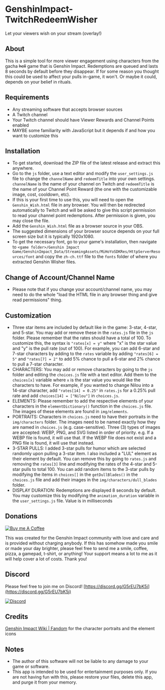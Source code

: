 # GenshinImpact-TwitchRedeemWisher
Let your viewers wish on your stream (overlay!)

## About
This is a simple tool for more viewer engagement using 
characters from the gacha ~~hell~~ game that is Genshin Impact.
Redemptions are queued and lasts 8 seconds by default before
they disappear. If for some reason you thought this could be
used to affect your pulls in-game, it won't. Or maybe it could,
depends on your belief in rituals.

## Requirements
* Any streaming software that accepts browser sources
* A Twitch channel 
* Your Twitch channel should have Viewer Rewards and Channel
Points enabled
* MAYBE some familiarity with JavaScript but it depends if and
how you want to customize this

## Installation
* To get started, download the ZIP file of the latest release
and extract this anywhere.
* Go to the `js` folder, use a text editor and modify the
`user_settings.js` file to change the `channelName` and 
`redeemTitle` into your own settings. `channelName` is the
name of your channel on Twitch and `redeemTitle` is the name of
your Channel Point Reward (the one with the customizable image,
cost, cooldown, etc).
* If this is your first time to use this, you will need to open
the `Genshin_Wish.html` file in any browser. You will then be
redirected automatically to Twitch and will be asked to give
this script permission to read your channel point redemptions.
After permission is given, you may close the file.
* Add the `Genshin_Wish.html` file as a browser source in your OBS.
* The suggested dimensions of your browser source depends on
your full screen size but it is typically 1920x1080.
* To get the necessary font, go to your game's installation,
then navigate to `<game folder>/Genshin Impact Game/GenshinImpact_Data/StreamingAssets/MiHoYoSDKRes/HttpServerResources/font`
and copy the `zh-ch.ttf` file to the `fonts` folder of where
you extracted Genshin Wisher files.

## Change of Account/Channel Name
* Please note that if you change your account/channel name,
you may need to do the whole "load the HTML file in any browser
thing and give read permissions" thing.

## Customization
* Three star items are included by default like in the
game: 3-star, 4-star, and 5-star. You may add or remove these
in the `rates.js` file in the `js` folder. Please remember that
the rates should have a total of 100. To customize this, the
syntax is `"rates[x] = y"` where "x" is the star value and "y"
is the pull rate (out of 100). For example, you can add 6-star
and 7-star characters by adding to the `rates` variable by
adding `"rates[6] = 5"` and `"rates[7] = 2"` to add 5% chance
to pull a 6-star and 2% chance to pull a 7-star character.
* CHARACTERS: You may add or remove characters by going to the
`js` folder and editing the `choices.js` file with a text editor.
Add them to the `choices[x]` variable where `x` is the star
value you would like the characters to have. For example, if you
wanted to change Nilou into a 14-star character, add
`"rates[14] = 0.25"` in `rates.js` for a 0.25% pull rate and add
`choices[14] = ["Nilou"]` in `choices.js`.
* ELEMENTS: Please remember to add the respective elements of
your characters in the `elementDictionary()` function in the
`choices.js` file. The images of these elements are found in
`img/elements`.
* PORTRAITS: Characters in `choices.js` need to have their 
portraits in the `img/characters` folder. The images need to be
named exactly how they are named in `choices.js` (e.g.
case-sensitive). Three (3) types of images are accepted: WEBP,
PNG, and SVG listed in order of priority. e.g. If a WEBP file is
found, it will use that. If the WEBP file does not exist and a
PNG file is found, it will use that instead.
* 3-STAR PULLS: I added 3-star pulls for humor which are
selected randomly upon pulling a 3-star item. I also included
a "LUL" element as their element by default. You can remove
this by going to `rates.js` and removing the `rates[3]` line and
modifying the rates of the 4-star and 5-star pulls to total 100.
You can add random items to the 3-star pulls by modifying the 
items in `choices[]` in the `getDullBlades()` in the
`choices.js` file and add their images in the
`img/characters/dull_blades` folder.
* DISPLAY DURATION: Redemptions are displayed 8 seconds by
default. You may customize this by modifying the
`animation_duration` variable in the `user_settings.js` file.
Value is in milliseconds

## Donations
[![Buy me A Coffee](http://sidestreamnetwork.net/wp-content/uploads/2021/06/white-button-e1624263691285.png "Buy Me A Coffee")](https://buymeacoffee.com/honganqi)

This was created for the Genshin Impact community with
love and care  and is provided without charging anybody.
If this has somehow made you smile or made your day brighter,
please feel free to send me a smile, coffee, pizza, a gamepad,
t-shirt, or anything! Your support means a lot to me as it
will help cover a lot of costs. Thank you!

## Discord
Please feel free to join me on Discord!
[https://discord.gg/G5rEU7bK5j](https://discord.gg/G5rEU7bK5j)

[![Discord](https://discord.com/assets/f9bb9c4af2b9c32a2c5ee0014661546d.png)](https://discord.gg/G5rEU7bK5j)

## Credits
[Genshin Impact Wiki | Fandom](https://genshin-impact.fandom.com/wiki/Genshin_Impact_Wiki)
for the character portraits and the element icons

## Notes
* The author of this software will not be liable to any
damage to your game or software.
* This app is intended to be used for entertainment purposes
only. If you are not having fun with this, please restore
your files, delete this app, and purge it from your memory.